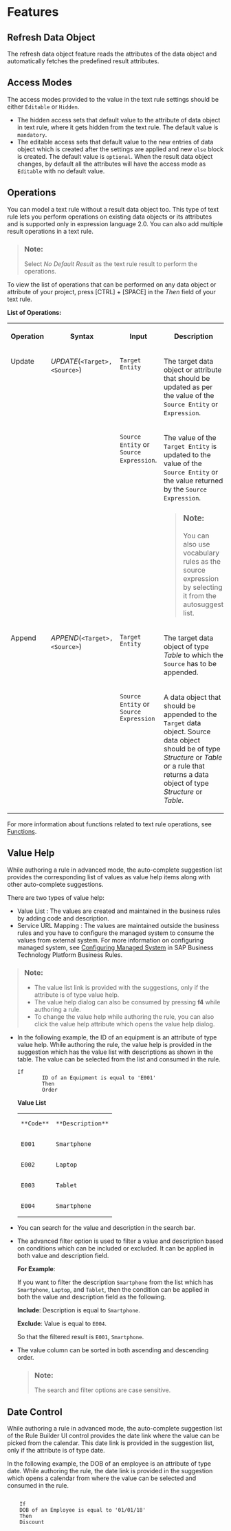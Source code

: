 <!-- loioe6035883c54b4e2b94c022b6950398fd -->

# Features



<a name="loioe6035883c54b4e2b94c022b6950398fd__section_uwc_fms_w3b"/>

## Refresh Data Object

The refresh data object feature reads the attributes of the data object and automatically fetches the predefined result attributes.



<a name="loioe6035883c54b4e2b94c022b6950398fd__section_y23_kms_w3b"/>

## Access Modes

The access modes provided to the value in the text rule settings should be either `Editable` or `Hidden`.

-   The hidden access sets that default value to the attribute of data object in text rule, where it gets hidden from the text rule. The default value is `mandatory`.
-   The editable access sets that default value to the new entries of data object which is created after the settings are applied and new `else` block is created. The default value is `optional`. When the result data object changes, by default all the attributes will have the access mode as `Editable` with no default value.



<a name="loioe6035883c54b4e2b94c022b6950398fd__section_f4c_3ms_w3b"/>

## Operations

You can model a text rule without a result data object too. This type of text rule lets you perform operations on existing data objects or its attributes and is supported only in expression language 2.0. You can also add multiple result operations in a text rule.

> ### Note:  
> Select *No Default Result* as the text rule result to perform the operations.

To view the list of operations that can be performed on any data object or attribute of your project, press  [CTRL\] + [SPACE\]  in the *Then* field of your text rule.

**List of Operations:**


<table>
<tr>
<th valign="top">

Operation



</th>
<th valign="top">

Syntax



</th>
<th valign="top">

Input



</th>
<th valign="top">

Description



</th>
<th valign="top">

Example



</th>
</tr>
<tr>
<td valign="top" rowspan="2">

Update



</td>
<td valign="top" rowspan="2">

*UPDATE*\(`<Target>, <Source>`\)



</td>
<td valign="top">

`Target Entity`



</td>
<td valign="top">

The target data object or attribute that should be updated as per the value of the `Source Entity` or `Expression`.



</td>
<td valign="top" rowspan="2">

*UPDATE*\(`Employee_Table.Employee Name` , `Employee.Employee Name` \)

The data object, `Employee_Table.Employee Name` is updated as per the value of `Employee.Employee Name`.



</td>
</tr>
<tr>
<td valign="top">

`Source Entity` or `Source Expression`.



</td>
<td valign="top">

The value of the `Target Entity` is updated to the value of the `Source Entity` or the value returned by the `Source Expression`.

> ### Note:  
> You can also use vocabulary rules as the source expression by selecting it from the autosuggest list.



</td>
</tr>
<tr>
<td valign="top" rowspan="2">

Append



</td>
<td valign="top" rowspan="2">

*APPEND*\(`<Target>, <Source>`\)



</td>
<td valign="top">

`Target Entity`



</td>
<td valign="top">

The target data object of type *Table* to which the `Source` has to be appended.



</td>
<td valign="top" rowspan="2">

*APPEND*\(`FlightTable, Flight`\)

The data object `Flight` is appended to the data object `FlightTable`.



</td>
</tr>
<tr>
<td valign="top">

`Source Entity` or `Source Expression` 



</td>
<td valign="top">

A data object that should be appended to the `Target` data object. Source data object should be of type *Structure* or *Table* or a rule that returns a data object of type *Structure* or *Table*.



</td>
</tr>
</table>

For more information about functions related to text rule operations, see [Functions](https://help.sap.com/viewer/0e4dd38c4e204f47b1ffd09e5684537b/Cloud/en-US/0b42dec8f69f405f9a564e162c4f07c9.html).



<a name="loioe6035883c54b4e2b94c022b6950398fd__section_p13_nms_w3b"/>

## Value Help

While authoring a rule in advanced mode, the auto-complete suggestion list provides the corresponding list of values as value help items along with other auto-complete suggestions.

There are two types of value help:

-   Value List : The values are created and maintained in the business rules by adding code and description.
-   Service URL Mapping : The values are maintained outside the business rules and you have to configure the managed system to consume the values from external system. For more information on configuring managed system, see [Configuring Managed System](https://help.sap.com/viewer/9d7cfeaba766433eaea8a29fdb8a688c/Cloud/en-US/74dfe0537d8e47889cdfc8a874ecde27.html) in SAP Business Technology Platform Business Rules.

> ### Note:  
> -   The value list link is provided with the suggestions, only if the attribute is of type value help.
> -   The value help dialog can also be consumed by pressing **f4** while authoring a rule.
> -   To change the value help while authoring the rule, you can also click the value help attribute which opens the value help dialog.

-   In the following example, the ID of an equipment is an attribute of type value help. While authoring the rule, the value help is provided in the suggestion which has the value list with descriptions as shown in the table. The value can be selected from the list and consumed in the rule.

    ```
    If
    	    ID of an Equipment is equal to 'E001'
    	    Then
    	    Order
    
    ```

    **Value List**


    <table>
    <tr>
    <td valign="top">
    
        **Code**


    
    </td>
    <td valign="top">
    
        **Description**


    
    </td>
    </tr>
    <tr>
    <td valign="top">
    
        E001


    
    </td>
    <td valign="top">
    
        Smartphone


    
    </td>
    </tr>
    <tr>
    <td valign="top">
    
        E002


    
    </td>
    <td valign="top">
    
        Laptop


    
    </td>
    </tr>
    <tr>
    <td valign="top">
    
        E003


    
    </td>
    <td valign="top">
    
        Tablet


    
    </td>
    </tr>
    <tr>
    <td valign="top">
    
        E004


    
    </td>
    <td valign="top">
    
        Smartphone


    
    </td>
    </tr>
    </table>
    
-   You can search for the value and description in the search bar.
-   The advanced filter option is used to filter a value and description based on conditions which can be included or excluded. It can be applied in both value and description field.

    **For Example**:

    If you want to filter the description `Smartphone` from the list which has `Smartphone`, `Laptop`, and `Tablet`, then the condition can be applied in both the value and description field as the following.

    **Include**: Description is equal to `Smartphone`.

    **Exclude**: Value is equal to `E004`.

    So that the filtered result is `E001`, `Smartphone`.

-   The value column can be sorted in both ascending and descending order.

    > ### Note:  
    > The search and filter options are case sensitive.




<a name="loioe6035883c54b4e2b94c022b6950398fd__section_l4z_pms_w3b"/>

## Date Control

While authoring a rule in advanced mode, the auto-complete suggestion list of the Rule Builder UI control provides the date link where the value can be picked from the calendar. This date link is provided in the suggestion list, only if the attribute is of type date.

In the following example, the DOB of an employee is an attribute of type date. While authoring the rule, the date link is provided in the suggestion which opens a calendar from where the value can be selected and consumed in the rule.

```

	If
	DOB of an Employee is equal to '01/01/18'
	Then
	Discount

```

